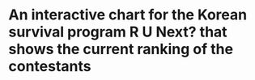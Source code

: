 # An interactive chart for the Korean survival program R U Next? that shows the current ranking of the contestants
